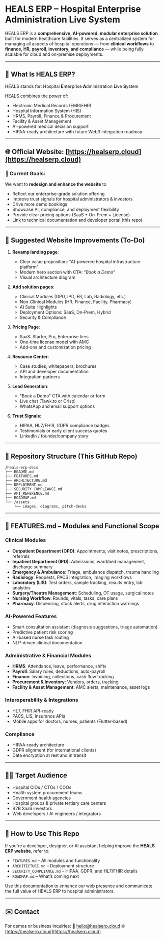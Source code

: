 # HEALS ERP – Hospital Enterprise Administration Live System

HEALS ERP is a **comprehensive, AI-powered, modular enterprise solution** built for modern healthcare facilities. It serves as a centralized system for managing all aspects of hospital operations — from **clinical workflows** to **finance, HR, payroll, inventory, and compliance** — while being fully scalable for cloud and on-premise deployments.

---

## 🏥 What Is HEALS ERP?

HEALS stands for:
**H**ospital
**E**nterprise
**A**dministration
**L**ive
**S**ystem

HEALS combines the power of:

* Electronic Medical Records (EMR/EHR)
* Hospital Information System (HIS)
* HRMS, Payroll, Finance & Procurement
* Facility & Asset Management
* AI-powered medical decision support
* HIPAA-ready architecture with future Web3 integration roadmap

---

## 🌐 Official Website: [https://healserp.cloud](https://healserp.cloud)

### 🎯 Current Goals:

We want to **redesign and enhance the website** to:

* Reflect our enterprise-grade solution offering
* Improve trust signals for hospital administrators & investors
* Drive more demo bookings
* Showcase AI, compliance, and deployment flexibility
* Provide clear pricing options (SaaS + On-Prem + License)
* Link to technical documentation and developer portal (this repo)

---

## 🚀 Suggested Website Improvements (To-Do)

1. **Revamp landing page**:

   * Clear value proposition: "AI-powered hospital infrastructure platform"
   * Modern hero section with CTA: *"Book a Demo"*
   * Visual architecture diagram

2. **Add solution pages**:

   * Clinical Modules (OPD, IPD, ER, Lab, Radiology, etc.)
   * Non-Clinical Modules (HR, Finance, Facility, Pharmacy)
   * AI Suite Highlights
   * Deployment Options: SaaS, On-Prem, Hybrid
   * Security & Compliance

3. **Pricing Page**:

   * SaaS: Starter, Pro, Enterprise tiers
   * One-time license model with AMC
   * Add-ons and customization pricing

4. **Resource Center**:

   * Case studies, whitepapers, brochures
   * API and developer documentation
   * Integration partners

5. **Lead Generation**:

   * "Book a Demo" CTA with calendar or form
   * Live chat (Tawk.to or Crisp)
   * WhatsApp and email support options

6. **Trust Signals**:

   * HIPAA, HL7/FHIR, GDPR compliance badges
   * Testimonials or early client success quotes
   * LinkedIn / founder/company story

---

## 📁 Repository Structure (This GitHub Repo)

```
/heals-erp-docs
├── README.md
├── FEATURES.md
├── ARCHITECTURE.md
├── DEPLOYMENT.md
├── SECURITY_COMPLIANCE.md
├── API_REFERENCE.md
├── ROADMAP.md
└── /assets
    └── images, diagrams, pitch-decks
```

---

## 📄 FEATURES.md – Modules and Functional Scope

### Clinical Modules

* **Outpatient Department (OPD)**: Appointments, visit notes, prescriptions, referrals
* **Inpatient Department (IPD)**: Admissions, ward/bed management, discharge summary
* **Emergency & Ambulance**: Triage, ambulance dispatch, trauma handling
* **Radiology**: Requests, PACS integration, imaging workflows
* **Laboratory (LIS)**: Test orders, sample tracking, results entry, lab analytics
* **Surgery/Theatre Management**: Scheduling, OT usage, surgical notes
* **Nursing Workflow**: Rounds, vitals, tasks, care plans
* **Pharmacy**: Dispensing, stock alerts, drug interaction warnings

### AI-Powered Features

* Smart consultation assistant (diagnosis suggestions, triage automation)
* Predictive patient risk scoring
* AI-based nurse task routing
* NLP-driven clinical documentation

### Administrative & Financial Modules

* **HRMS**: Attendance, leave, performance, shifts
* **Payroll**: Salary rules, deductions, auto-payroll
* **Finance**: Invoicing, collections, cash flow tracking
* **Procurement & Inventory**: Vendors, orders, tracking
* **Facility & Asset Management**: AMC alerts, maintenance, asset logs

### Interoperability & Integrations

* HL7, FHIR API-ready
* PACS, LIS, Insurance APIs
* Mobile apps for doctors, nurses, patients (Flutter-based)

### Compliance

* HIPAA-ready architecture
* GDPR alignment (for international clients)
* Data encryption at rest and in transit

---

## 👨‍💼 Target Audience

* Hospital CIOs / CTOs / COOs
* Health system procurement teams
* Government health agencies
* Hospital groups & private tertiary care centers
* B2B SaaS investors
* Web developers / AI engineers / integrators

---

## 🤖 How to Use This Repo

If you're a developer, designer, or AI assistant helping improve the **HEALS ERP website**, refer to:

* `FEATURES.md` – All modules and functionality
* `ARCHITECTURE.md` – Deployment structure
* `SECURITY_COMPLIANCE.md` – HIPAA, GDPR, and HL7/FHIR details
* `ROADMAP.md` – What’s coming next

Use this documentation to enhance our web presence and communicate the full value of HEALS ERP to hospital administrators.

---

## ✉️ Contact

For demos or business inquiries:
📧 [hello@healserp.cloud](mailto:hello@healserp.cloud)
🌐 [https://healserp.cloud](https://healserp.cloud)
